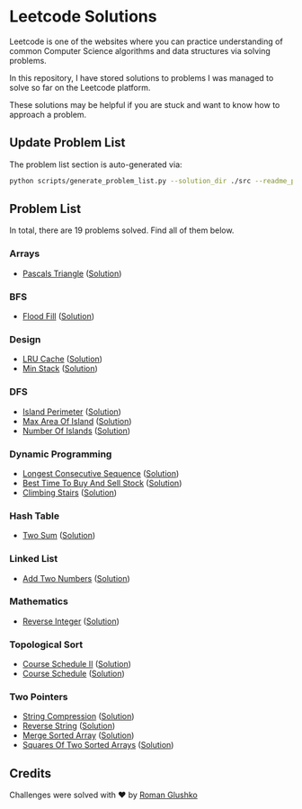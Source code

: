 # Leetcode Solutions

Leetcode is one of the websites where you can practice understanding of 
common Computer Science algorithms and data structures via solving problems.

In this repository, I have stored solutions to problems I was managed to solve so far on the Leetcode platform.

These solutions may be helpful if you are stuck and want to know how to approach a problem.

## Update Problem List

The problem list section is auto-generated via:

```bash
python scripts/generate_problem_list.py --solution_dir ./src --readme_path ./readme.md
```

## Problem List 

In total, there are 19 problems solved. Find all of them below.

 ### Arrays 

- [Pascals Triangle](https://leetcode.com/problems/pascals-triangle/) ([Solution](https://github.com/roma-glushko/leetcode-solutions/tree/master/src/arrays/pascals_triangle.py)) 

 ### BFS 

- [Flood Fill](https://leetcode.com/problems/flood-fill/) ([Solution](https://github.com/roma-glushko/leetcode-solutions/tree/master/src/bfs/flood_fill.py)) 

 ### Design 

- [LRU Cache](https://leetcode.com/problems/lru-cache/) ([Solution](https://github.com/roma-glushko/leetcode-solutions/tree/master/src/design/lru_cache.py)) 
- [Min Stack](https://leetcode.com/problems/min-stack/) ([Solution](https://github.com/roma-glushko/leetcode-solutions/tree/master/src/design/min_stack.py)) 

 ### DFS 

- [Island Perimeter](https://leetcode.com/problems/island-perimeter/) ([Solution](https://github.com/roma-glushko/leetcode-solutions/tree/master/src/dfs/island_perimeter.py)) 
- [Max Area Of Island](https://leetcode.com/problems/max-area-of-island/) ([Solution](https://github.com/roma-glushko/leetcode-solutions/tree/master/src/dfs/max_area_of_island.py)) 
- [Number Of Islands](https://leetcode.com/problems/number-of-islands/) ([Solution](https://github.com/roma-glushko/leetcode-solutions/tree/master/src/dfs/number_of_islands.py)) 

 ### Dynamic Programming 

- [Longest Consecutive Sequence](https://leetcode.com/problems/longest-consecutive-sequence/) ([Solution](https://github.com/roma-glushko/leetcode-solutions/tree/master/src/dynamic_programming/longest_consecutive_sequence.py)) 
- [Best Time To Buy And Sell Stock](https://leetcode.com/problems/best-time-to-buy-and-sell-stock/) ([Solution](https://github.com/roma-glushko/leetcode-solutions/tree/master/src/dynamic_programming/best_time_to_buy_and_sell_stock.py)) 
- [Climbing Stairs](https://leetcode.com/problems/climbing-stairs/) ([Solution](https://github.com/roma-glushko/leetcode-solutions/tree/master/src/dynamic_programming/climbing_stairs.py)) 

 ### Hash Table 

- [Two Sum](https://leetcode.com/problems/two-sum/) ([Solution](https://github.com/roma-glushko/leetcode-solutions/tree/master/src/hash_table/two_sum.py)) 

 ### Linked List 

- [Add Two Numbers](https://leetcode.com/problems/add-two-numbers/) ([Solution](https://github.com/roma-glushko/leetcode-solutions/tree/master/src/linked_list/add_two_numbers.py)) 

 ### Mathematics 

- [Reverse Integer](https://leetcode.com/problems/reverse-integer/) ([Solution](https://github.com/roma-glushko/leetcode-solutions/tree/master/src/mathematics/reverse_integer.py)) 

 ### Topological Sort 

- [Course Schedule II](https://leetcode.com/problems/course-schedule-ii/) ([Solution](https://github.com/roma-glushko/leetcode-solutions/tree/master/src/topological_sort/course_schedule_ii.py)) 
- [Course Schedule](https://leetcode.com/problems/course-schedule/) ([Solution](https://github.com/roma-glushko/leetcode-solutions/tree/master/src/topological_sort/course_schedule.py)) 

 ### Two Pointers 

- [String Compression](https://leetcode.com/problems/string-compression/) ([Solution](https://github.com/roma-glushko/leetcode-solutions/tree/master/src/two_pointers/string_compression.py)) 
- [Reverse String](https://leetcode.com/problems/reverse-string/) ([Solution](https://github.com/roma-glushko/leetcode-solutions/tree/master/src/two_pointers/reverse_string.py)) 
- [Merge Sorted Array](https://leetcode.com/problems/merge-sorted-array/) ([Solution](https://github.com/roma-glushko/leetcode-solutions/tree/master/src/two_pointers/merge_sorted_array.py)) 
- [Squares Of Two Sorted Arrays](https://leetcode.com/problems/squares-of-a-sorted-array/) ([Solution](https://github.com/roma-glushko/leetcode-solutions/tree/master/src/two_pointers/squares_of_two_sorted_arrays.py)) 

## Credits 

Challenges were solved with ❤️ by [Roman Glushko](https://www.romaglushko.com/)